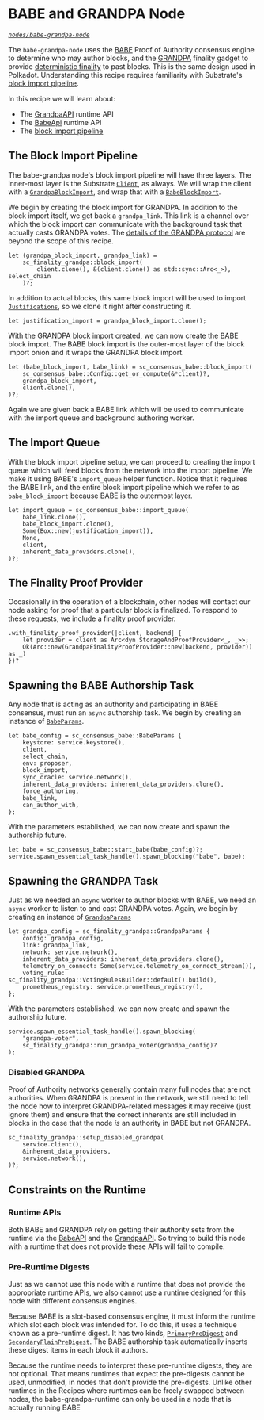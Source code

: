 # BABE and GRANDPA Node

_[`nodes/babe-grandpa-node`](https://github.com/substrate-developer-hub/recipes/tree/master/nodes/babe-grandpa-node)_

The `babe-grandpa-node` uses the [BABE](https://crates.parity.io/sc_consensus_babe/index.html) Proof
of Authority consensus engine to determine who may author blocks, and the
[GRANDPA](https://substrate.dev/rustdocs/v2.0.0-rc2/sc_finality_grandpa/index.html) finality gadget to provide
[deterministic finality](https://substrate.dev/docs/en/knowledgebase/advanced/consensus#finality) to past blocks.
This is the same design used in Polkadot. Understanding this recipe requires familiarity with
Substrate's [block import pipeline](https://substrate.dev/docs/en/knowledgebase/advanced/block-import).

In this recipe we will learn about:

-   The [GrandpaAPI](https://substrate.dev/rustdocs/v2.0.0-rc2/sp_finality_grandpa/trait.GrandpaApi.html) runtime API
-   The [BabeApi](https://substrate.dev/rustdocs/v2.0.0-rc2/sc_consensus_babe/trait.BabeApi.html) runtime API
-   The [block import pipeline](https://substrate.dev/docs/en/knowledgebase/advanced/block-import)

## The Block Import Pipeline

The babe-grandpa node's block import pipeline will have three layers. The inner-most layer is the
Substrate [`Client`](https://crates.parity.io/sc_service/client/struct.Client.html), as always. We
will wrap the client with a
[`GrandpaBlockImport`](https://crates.parity.io/sc_finality_grandpa/struct.GrandpaBlockImport.html),
and wrap that with a
[`BabeBlockImport`](https://crates.parity.io/sc_consensus_babe/struct.BabeBlockImport.html).

We begin by creating the block import for GRANDPA. In addition to the block import itself, we get
back a `grandpa_link`. This link is a channel over which the block import can communicate with the
background task that actually casts GRANDPA votes. The
[details of the GRANDPA protocol](https://research.web3.foundation/en/latest/polkadot/GRANDPA.html)
are beyond the scope of this recipe.

```rust, ignore
let (grandpa_block_import, grandpa_link) =
	sc_finality_grandpa::block_import(
		client.clone(), &(client.clone() as std::sync::Arc<_>), select_chain
	)?;
```

In addition to actual blocks, this same block import will be used to import
[`Justifications`](https://crates.parity.io/sp_runtime/type.Justification.html), so we clone it
right after constructing it.

```rust, ignore
let justification_import = grandpa_block_import.clone();
```

With the GRANDPA block import created, we can now create the BABE block import. The BABE block
import is the outer-most layer of the block import onion and it wraps the GRANDPA block import.

```rust, ignore
let (babe_block_import, babe_link) = sc_consensus_babe::block_import(
	sc_consensus_babe::Config::get_or_compute(&*client)?,
	grandpa_block_import,
	client.clone(),
)?;
```

Again we are given back a BABE link which will be used to communicate with the import queue and
background authoring worker.

## The Import Queue

With the block import pipeline setup, we can proceed to creating the import queue which will feed
blocks from the network into the import pipeline. We make it using BABE's `import_queue` helper
function. Notice that it requires the BABE link, and the entire block import pipeline which we refer
to as `babe_block_import` because BABE is the outermost layer.

```rust, ignore
let import_queue = sc_consensus_babe::import_queue(
	babe_link.clone(),
	babe_block_import.clone(),
	Some(Box::new(justification_import)),
	None,
	client,
	inherent_data_providers.clone(),
)?;
```

## The Finality Proof Provider

Occasionally in the operation of a blockchain, other nodes will contact our node asking for proof
that a particular block is finalized. To respond to these requests, we include a finality proof
provider.

```rust, ignore
.with_finality_proof_provider(|client, backend| {
	let provider = client as Arc<dyn StorageAndProofProvider<_, _>>;
	Ok(Arc::new(GrandpaFinalityProofProvider::new(backend, provider)) as _)
})?
```

## Spawning the BABE Authorship Task

Any node that is acting as an authority and participating in BABE consensus, must run an `async`
authorship task. We begin by creating an instance of
[`BabeParams`](https://crates.parity.io/sc_consensus_babe/struct.BabeParams.html).

```rust, ignore
let babe_config = sc_consensus_babe::BabeParams {
	keystore: service.keystore(),
	client,
	select_chain,
	env: proposer,
	block_import,
	sync_oracle: service.network(),
	inherent_data_providers: inherent_data_providers.clone(),
	force_authoring,
	babe_link,
	can_author_with,
};
```

With the parameters established, we can now create and spawn the authorship future.

```rust, ignore
let babe = sc_consensus_babe::start_babe(babe_config)?;
service.spawn_essential_task_handle().spawn_blocking("babe", babe);
```

## Spawning the GRANDPA Task

Just as we needed an `async` worker to author blocks with BABE, we need an `async` worker to listen
to and cast GRANDPA votes. Again, we begin by creating an instance of
[`GrandpaParams`](https://crates.parity.io/sc_finality_grandpa/struct.GrandpaParams.html)

```rust, ignore
let grandpa_config = sc_finality_grandpa::GrandpaParams {
	config: grandpa_config,
	link: grandpa_link,
	network: service.network(),
	inherent_data_providers: inherent_data_providers.clone(),
	telemetry_on_connect: Some(service.telemetry_on_connect_stream()),
	voting_rule: sc_finality_grandpa::VotingRulesBuilder::default().build(),
	prometheus_registry: service.prometheus_registry(),
};
```

With the parameters established, we can now create and spawn the authorship future.

```rust, ignore
service.spawn_essential_task_handle().spawn_blocking(
	"grandpa-voter",
	sc_finality_grandpa::run_grandpa_voter(grandpa_config)?
);
```

### Disabled GRANDPA

Proof of Authority networks generally contain many full nodes that are not authorities. When GRANDPA
is present in the network, we still need to tell the node how to interpret GRANDPA-related messages
it may receive (just ignore them) and ensure that the correct inherents are still included in blocks
in the case that the node _is_ an authority in BABE but not GRANDPA.

```rust, ignore
sc_finality_grandpa::setup_disabled_grandpa(
	service.client(),
	&inherent_data_providers,
	service.network(),
)?;
```

## Constraints on the Runtime

### Runtime APIs

Both BABE and GRANDPA rely on getting their authority sets from the runtime via the
[BabeAPI](https://crates.parity.io/sc_consensus_babe/trait.BabeApi.html) and the
[GrandpaAPI](https://crates.parity.io/sp_finality_grandpa/trait.GrandpaApi.html). So trying to build
this node with a runtime that does not provide these APIs will fail to compile.

### Pre-Runtime Digests

Just as we cannot use this node with a runtime that does not provide the appropriate runtime APIs,
we also cannot use a runtime designed for this node with different consensus engines.

Because BABE is a slot-based consensus engine, it must inform the runtime which slot each block was
intended for. To do this, it uses a technique known as a pre-runtime digest. It has two kinds,
[`PrimaryPreDigest`](https://crates.parity.io/sc_consensus_babe/struct.PrimaryPreDigest.html) and
[`SecondaryPlainPreDigest`](https://crates.parity.io/sc_consensus_babe/struct.SecondaryPlainPreDigest.html).
The BABE authorship task automatically inserts these digest items in each block it authors.

Because the runtime needs to interpret these pre-runtime digests, they are not optional. That means
runtimes that expect the pre-digests cannot be used, unmodified, in nodes that don't provide the
pre-digests. Unlike other runtimes in the Recipes where runtimes can be freely swapped between
nodes, the babe-grandpa-runtime can only be used in a node that is actually running BABE
